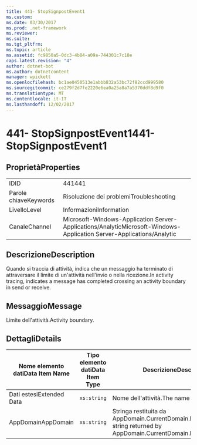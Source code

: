 ```yaml
---
title: 441- StopSignpostEvent1
ms.custom: 
ms.date: 03/30/2017
ms.prod: .net-framework
ms.reviewer: 
ms.suite: 
ms.tgt_pltfrm: 
ms.topic: article
ms.assetid: fc9850a5-0dc3-4b84-a09a-744301c7c18e
caps.latest.revision: "4"
author: dotnet-bot
ms.author: dotnetcontent
manager: wpickett
ms.openlocfilehash: bc1ae0450513e1abbb832a53bc72f82ccd999580
ms.sourcegitcommit: ce279f2d7fe2220e6ea0a25a8a7a5370ddf8d9f0
ms.translationtype: MT
ms.contentlocale: it-IT
ms.lasthandoff: 12/02/2017
---
```

# <a name="441--stopsignpostevent1"></a><span data-ttu-id="b70f9-102">441- StopSignpostEvent1</span><span class="sxs-lookup"><span data-stu-id="b70f9-102">441- StopSignpostEvent1</span></span>
## <a name="properties"></a><span data-ttu-id="b70f9-103">Proprietà</span><span class="sxs-lookup"><span data-stu-id="b70f9-103">Properties</span></span>  
  
|||  
|-|-|  
|<span data-ttu-id="b70f9-104">ID</span><span class="sxs-lookup"><span data-stu-id="b70f9-104">ID</span></span>|<span data-ttu-id="b70f9-105">441</span><span class="sxs-lookup"><span data-stu-id="b70f9-105">441</span></span>|  
|<span data-ttu-id="b70f9-106">Parole chiave</span><span class="sxs-lookup"><span data-stu-id="b70f9-106">Keywords</span></span>|<span data-ttu-id="b70f9-107">Risoluzione dei problemi</span><span class="sxs-lookup"><span data-stu-id="b70f9-107">Troubleshooting</span></span>|  
|<span data-ttu-id="b70f9-108">Livello</span><span class="sxs-lookup"><span data-stu-id="b70f9-108">Level</span></span>|<span data-ttu-id="b70f9-109">Informazioni</span><span class="sxs-lookup"><span data-stu-id="b70f9-109">Information</span></span>|  
|<span data-ttu-id="b70f9-110">Canale</span><span class="sxs-lookup"><span data-stu-id="b70f9-110">Channel</span></span>|<span data-ttu-id="b70f9-111">Microsoft-Windows-Application Server-Applications/Analytic</span><span class="sxs-lookup"><span data-stu-id="b70f9-111">Microsoft-Windows-Application Server-Applications/Analytic</span></span>|  
  
## <a name="description"></a><span data-ttu-id="b70f9-112">Descrizione</span><span class="sxs-lookup"><span data-stu-id="b70f9-112">Description</span></span>  
 <span data-ttu-id="b70f9-113">Quando si traccia di attività, indica che un messaggio ha terminato di attraversare il limite di un'attività nell'invio o nella ricezione.</span><span class="sxs-lookup"><span data-stu-id="b70f9-113">In activity tracing, indicates a message has completed crossing an activity boundary in send or receive.</span></span>  
  
## <a name="message"></a><span data-ttu-id="b70f9-114">Messaggio</span><span class="sxs-lookup"><span data-stu-id="b70f9-114">Message</span></span>  
 <span data-ttu-id="b70f9-115">Limite dell'attività.</span><span class="sxs-lookup"><span data-stu-id="b70f9-115">Activity boundary.</span></span>  
  
## <a name="details"></a><span data-ttu-id="b70f9-116">Dettagli</span><span class="sxs-lookup"><span data-stu-id="b70f9-116">Details</span></span>  
  
|<span data-ttu-id="b70f9-117">Nome elemento dati</span><span class="sxs-lookup"><span data-stu-id="b70f9-117">Data Item Name</span></span>|<span data-ttu-id="b70f9-118">Tipo elemento dati</span><span class="sxs-lookup"><span data-stu-id="b70f9-118">Data Item Type</span></span>|<span data-ttu-id="b70f9-119">Descrizione</span><span class="sxs-lookup"><span data-stu-id="b70f9-119">Description</span></span>|  
|--------------------|--------------------|-----------------|  
|<span data-ttu-id="b70f9-120">Dati estesi</span><span class="sxs-lookup"><span data-stu-id="b70f9-120">Extended Data</span></span>|`xs:string`|<span data-ttu-id="b70f9-121">Nome dell'attività.</span><span class="sxs-lookup"><span data-stu-id="b70f9-121">The name of the activity.</span></span>|  
|<span data-ttu-id="b70f9-122">AppDomain</span><span class="sxs-lookup"><span data-stu-id="b70f9-122">AppDomain</span></span>|`xs:string`|<span data-ttu-id="b70f9-123">Stringa restituita da AppDomain.CurrentDomain.FriendlyName.</span><span class="sxs-lookup"><span data-stu-id="b70f9-123">The string returned by AppDomain.CurrentDomain.FriendlyName.</span></span>|

